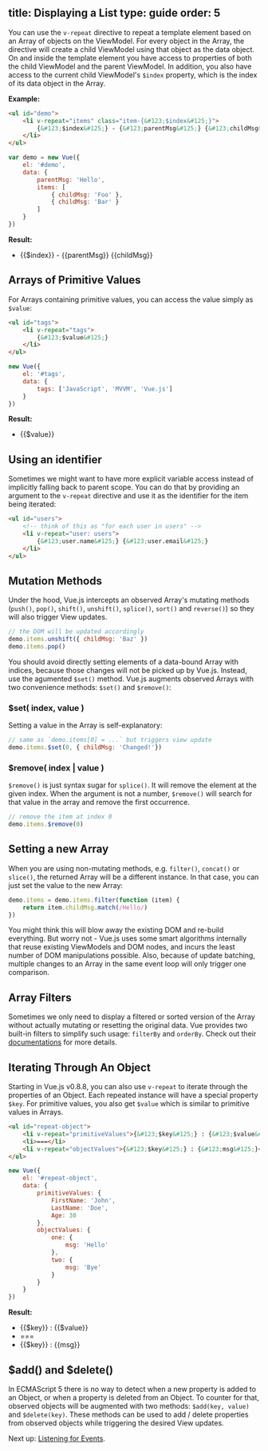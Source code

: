 title: Displaying a List
type: guide
order: 5
---

You can use the `v-repeat` directive to repeat a template element based on an Array of objects on the ViewModel. For every object in the Array, the directive will create a child ViewModel using that object as the data object. On and inside the template element you have access to properties of both the child ViewModel and the parent ViewModel. In addition, you also have access to the current child ViewModel's `$index` property, which is the index of its data object in the Array.

**Example:**

``` html
<ul id="demo">
    <li v-repeat="items" class="item-{&#123;$index&#125;}">
        {&#123;$index&#125;} - {&#123;parentMsg&#125;} {&#123;childMsg&#125;}
    </li>
</ul>
```

``` js
var demo = new Vue({
    el: '#demo',
    data: {
        parentMsg: 'Hello',
        items: [
            { childMsg: 'Foo' },
            { childMsg: 'Bar' }
        ]
    }
})
```

**Result:**

<ul id="demo"><li v-repeat="items" class="item-{&#123;$index&#125;}">{&#123;$index&#125;} - {&#123;parentMsg&#125;} {&#123;childMsg&#125;}</li></ul>
<script>
var demo = new Vue({
    el: '#demo',
    data: {
        parentMsg: 'Hello',
        items: [
            { childMsg: 'Foo' },
            { childMsg: 'Bar' }
        ]
    }
})
</script>

## Arrays of Primitive Values

For Arrays containing primitive values, you can access the value simply as `$value`:

``` html
<ul id="tags">
    <li v-repeat="tags">
        {&#123;$value&#125;}
    </li>
</ul>
```

``` js
new Vue({
    el: '#tags',
    data: {
        tags: ['JavaScript', 'MVVM', 'Vue.js']
    }
})
```

**Result:**
<ul id="tags" class="demo"><li v-repeat="tags">{&#123;$value&#125;}</li></ul>
<script>
new Vue({
    el: '#tags',
    data: {
        tags: ['JavaScript', 'MVVM', 'Vue.js']
    }
})
</script>

## Using an identifier

Sometimes we might want to have more explicit variable access instead of implicitly falling back to parent scope. You can do that by providing an argument to the `v-repeat` directive and use it as the identifier for the item being iterated:

``` html
<ul id="users">
    <!-- think of this as "for each user in users" -->
    <li v-repeat="user: users">
        {&#123;user.name&#125;} {&#123;user.email&#125;}
    </li>
</ul>
```

## Mutation Methods

Under the hood, Vue.js intercepts an observed Array's mutating methods (`push()`, `pop()`, `shift()`, `unshift()`, `splice()`, `sort()` and `reverse()`) so they will also trigger View updates.

``` js
// the DOM will be updated accordingly
demo.items.unshift({ childMsg: 'Baz' })
demo.items.pop()
```

You should avoid directly setting elements of a data-bound Array with indices, because those changes will not be picked up by Vue.js. Instead, use the agumented `$set()` method. Vue.js augments observed Arrays with two convenience methods: `$set()` and `$remove()`:

### $set( index, value )

Setting a value in the Array is self-explanatory:

``` js
// same as `demo.items[0] = ...` but triggers view update
demo.items.$set(0, { childMsg: 'Changed!'})
```

### $remove( index | value )

`$remove()` is just syntax sugar for `splice()`. It will remove the element at the given index. When the argument is not a number, `$remove()` will search for that value in the array and remove the first occurrence.

``` js
// remove the item at index 0
demo.items.$remove(0)
```

## Setting a new Array

When you are using non-mutating methods, e.g. `filter()`, `concat()` or `slice()`, the returned Array will be a different instance. In that case, you can just set the value to the new Array:

``` js
demo.items = demo.items.filter(function (item) {
    return item.childMsg.match(/Hello/)
})
```

You might think this will blow away the existing DOM and re-build everything. But worry not - Vue.js uses some smart algorithms internally that reuse existing ViewModels and DOM nodes, and incurs the least number of DOM manipulations possible. Also, because of update batching, multiple changes to an Array in the same event loop will only trigger one comparison.

## Array Filters

Sometimes we only need to display a filtered or sorted version of the Array without actually mutating or resetting the original data. Vue provides two built-in filters to simplify such usage: `filterBy` and `orderBy`. Check out their [documentations](/api/filters.html#filterBy) for more details.

## Iterating Through An Object

Starting in Vue.js v0.8.8, you can also use `v-repeat` to iterate through the properties of an Object. Each repeated instance will have a special property `$key`. For primitive values, you also get `$value` which is similar to primitive values in Arrays.

``` html
<ul id="repeat-object">
    <li v-repeat="primitiveValues">{&#123;$key&#125;} : {&#123;$value&#125;}</li>
    <li>===</li>
    <li v-repeat="objectValues">{&#123;$key&#125;} : {&#123;msg&#125;}</li>
</ul>
```

``` js
new Vue({
    el: '#repeat-object',
    data: {
        primitiveValues: {
            FirstName: 'John',
            LastName: 'Doe',
            Age: 30
        },
        objectValues: {
            one: {
                msg: 'Hello'
            },
            two: {
                msg: 'Bye'
            }
        }
    }
})
```

**Result:**
<ul id="repeat-object" class="demo"><li v-repeat="primitiveValues">{&#123;$key&#125;} : {&#123;$value&#125;}</li><li>===</li><li v-repeat="objectValues">{&#123;$key&#125;} : {&#123;msg&#125;}</li></ul>
<script>
new Vue({
    el: '#repeat-object',
    data: {
        primitiveValues: {
            FirstName: 'John',
            LastName: 'Doe',
            Age: 30
        },
        objectValues: {
            one: {
                msg: 'Hello'
            },
            two: {
                msg: 'Bye'
            }
        }
    }
})
</script>

## $add() and $delete()

In ECMAScript 5 there is no way to detect when a new property is added to an Object, or when a property is deleted from an Object. To counter for that, observed objects will be augmented with two methods: `$add(key, value)` and `$delete(key)`. These methods can be used to add / delete properties from observed objects while triggering the desired View updates.

Next up: [Listening for Events](/guide/events.html).
